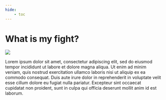 ```yaml
---
hide:
    - toc
---
```


# What is my fight?

![](https://sfmoma-media-dev.s3.us-west-1.amazonaws.com/www-media/2020/04/23141717/2018.138_01_H02-Large-TIFF_4000-pixels-long-scaled.jpg)

Lorem ipsum dolor sit amet, consectetur adipiscing elit, sed do eiusmod tempor incididunt ut labore et dolore magna aliqua. Ut enim ad minim veniam, quis nostrud exercitation ullamco laboris nisi ut aliquip ex ea commodo consequat. Duis aute irure dolor in reprehenderit in voluptate velit esse cillum dolore eu fugiat nulla pariatur. Excepteur sint occaecat cupidatat non proident, sunt in culpa qui officia deserunt mollit anim id est laborum.
